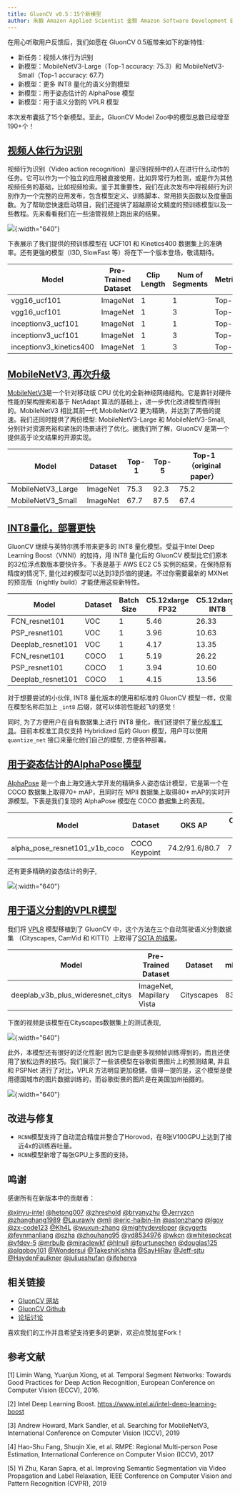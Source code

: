 ```yaml
---
title: GluonCV v0.5：15个新模型
author: 朱毅 Amazon Applied Scientist 金颢 Amazon Software Development Engineer
---
```


在用心听取用户反馈后，我们如愿在 GluonCV 0.5版带来如下的新特性:

- 新任务：视频人体行为识别
- 新模型：MobileNetV3-Large（Top-1 accuracy: 75.3）和 MobileNetV3-Small（Top-1 accuracy: 67.7）
- 新模型：更多 INT8 量化的语义分割模型
- 新模型：用于姿态估计的 AlphaPose 模型
- 新模型：用于语义分割的 VPLR 模型

本次发布囊括了15个新模型。至此，GluonCV Model Zoo中的模型总数已经增至190+个！


## [视频人体行为识别](https://gluon-cv.mxnet.io/model_zoo/action_recognition.html)

视频行为识别（Video action recognition）是识别视频中的人在进行什么动作的任务。它可以作为一个独立的应用被直接使用，比如异常行为检测，或是作为其他视频任务的基础，比如视频检索。鉴于其重要性，我们在此次发布中将视频行为识别作为一个完整的应用发布，包含模型定义、训练脚本、常用损失函数以及度量函数。为了帮助您快速启动项目，我们还提供了超越原论文精度的预训练模型以及一些教程。先来看看我们在一些油管视频上跑出来的结果。

![](img/gluon-cv-0.5-action_recognition_youtube.gif){:width="640"}

下表展示了我们提供的预训练模型在 UCF101 和 Kinetics400 数据集上的准确率。还有更强的模型（I3D, SlowFast 等）将在下一个版本登场，敬请期待。

| Model               | Pre-Trained Dataset      | Clip Length | Num of Segments |  Metric | Dataset | Accuracy |
|---------------------------|--------|-----|--------|-----|---|-----|
| vgg16_ucf101 | ImageNet  | 1 | 1 |  Top-1  |  UCF101 |  81.5  |
| vgg16_ucf101 | ImageNet  | 1 | 3 |  Top-1  | UCF101 |  83.4  |
| inceptionv3_ucf101 | ImageNet  | 1 | 1 |  Top-1  | UCF101 |  85.6  |
| inceptionv3_ucf101 | ImageNet  | 1 | 3 |  Top-1  |   UCF101 | 88.1  |
| inceptionv3_kinetics400 |   ImageNet | 1 | 3 |  Top-1   | Kinetics400 | 72.5   |


## [MobileNetV3, 再次升级](https://gluon-cv.mxnet.io/model_zoo/classification.html#mobilenet)

[MobileNetV3](https://arxiv.org/abs/1905.02244)是一个针对移动版 CPU 优化的全新神经网络结构。它是靠针对硬件性能的架构搜索和基于 NetAdapt 算法的基础上，进一步优化改进模型而得到的。MobileNetV3 相比其前一代 MobileNetV2 更为精确，并达到了两倍的提速。我们还同时提供了两份模型: MobileNetV3-Large 和 MobileNetV3-Small, 分别针对资源充裕和紧张的场景进行了优化。据我们所了解，GluonCV 是第一个提供高于论文结果的开源实现。

| Model                     | Dataset | Top-1 | Top-5 | Top-1（original paper） |
|---------------------|------|-------|-------|--------|
| MobileNetV3_Large  | ImageNet | 75.3 | 92.3 | 75.2 |
| MobileNetV3_Small  | ImageNet | 67.7 | 87.5 | 67.4 |


## [INT8量化，部署更快](https://gluon-cv.mxnet.io/build/examples_deployment/int8_inference.html)

GluonCV 继续与英特尔携手带来更多的 INT8 量化模型。受益于Intel Deep Learning Boost（VNNI）的加持，用 INT8 量化后的 GluonCV 模型比它们原本的32位浮点数版本要快许多。下表是基于 AWS EC2 C5 实例的结果，在保持原有精度的情况下, 量化过的模型可以达到3到5倍的提速。不过你需要最新的 MXNet 的预览版（nightly build）才能使用这些新特性。

Model | Dataset | Batch Size | C5.12xlarge FP32 | C5.12xlarge INT8 | Speedup | FP32 Acc | INT8 Acc
-- | -- | -- | -- | -- | -- | -- | --
FCN_resnet101 | VOC | 1 | 5.46 | 26.33 | 4.82 | 97.97% | 98.00%
PSP_resnet101 | VOC | 1 | 3.96 | 10.63 | 2.68 | 98.46% | 98.45%
Deeplab_resnet101 | VOC | 1 | 4.17 | 13.35 | 3.20 | 98.36% | 98.34%
FCN_resnet101 | COCO | 1 | 5.19 | 26.22 | 5.05 | 91.28% | 90.96%
PSP_resnet101 | COCO | 1 | 3.94 | 10.60 | 2.69 | 91.82% | 91.88%
Deeplab_resnet101 | COCO | 1 | 4.15 | 13.56 | 3.27 | 91.86% | 91.98%

对于想要尝试的小伙伴, INT8 量化版本的使用和标准的 GluonCV 模型一样，仅需在模型名称后加上 `_int8` 后缀，就可以体验性能起飞的感觉！

同时, 为了方便用户在自有数据集上进行 INT8 量化，我们还提供了[量化校准工具](https://gluon-cv.mxnet.io/build/examples_deployment/int8_inference.html#calibration-tool)。目前本校准工具仅支持 Hybridized 后的 Gluon 模型，用户可以使用 `quantize_net` 接口来量化他们自己的模型, 方便各种部署。

## [用于姿态估计的AlphaPose模型](https://gluon-cv.mxnet.io/model_zoo/pose.html#alphapose)

[AlphaPose](https://arxiv.org/abs/1612.00137) 是一个由上海交通大学开发的精确多人姿态估计模型，它是第一个在 COCO 数据集上取得70+ mAP，且同时在 MPII 数据集上取得80+ mAP的实时开源模型。下表是我们复现的 AlphaPose 模型在 COCO 数据集上的表现。

| Model                     | Dataset |OKS AP | OKS AP（with flip） |
|---------------------------|---|----|-------|
| alpha_pose_resnet101_v1b_coco | COCO Keypoint  | 74.2/91.6/80.7 | 76.7/92.6/82.9 |

还有更多精确的姿态估计的例子,

![](img/gluon-cv-0.5-pose_estimation.gif){:width="640"}


## [用于语义分割的VPLR模型](https://gluon-cv.mxnet.io/model_zoo/segmentation.html#cityscapes-dataset)
我们将 [VPLR](https://arxiv.org/abs/1812.01593) 模型移植到了 GluonCV 中，这个方法在三个自动驾驶语义分割数据集 （Cityscapes, CamVid 和 KITTI）上取得了[SOTA 的结果](https://paperswithcode.com/paper/improving-semantic-segmentation-via-video)。

| Model               | Pre-Trained Dataset      | Dataset | mIoU | iIoU | 
|---------------------------|--------|-----|--------|-------|
| deeplab_v3b_plus_wideresnet_citys | ImageNet, Mapillary Vista  | Cityscapes |  83.5  | 64.4  |

下面的视频是该模型在Cityscapes数据集上的测试表现,

![](img/gluon-cv-0.5-semantic_segmentation_vplr.gif){:width="640"}

此外，本模型还有很好的泛化性能! 因为它是由更多视频帧训练得到的，而且还使用了放松边界的技巧。我们展示了一些该模型在谷歌街景图片上的预测结果, 并且和 PSPNet 进行了对比，VPLR 方法明显更加稳健。值得一提的是，这个模型是使用德国城市的图片数据训练的，而谷歌街景的图片是在美国加州拍摄的。

![](img/gluon-cv-0.5-semantic_segmentation_gsv.gif){:width="640"}

## 改进与修复

- `RCNN`模型支持了自动混合精度并整合了Horovod，在8张V100GPU上达到了接近4x的训练吞吐量。
- `RCNN`模型新增了每张GPU上多图的支持。

## 鸣谢

感谢所有在新版本中的贡献者：

[@xinyu-intel](https://github.com/xinyu-intel) [@hetong007](https://github.com/hetong007) [@zhreshold](https://github.com/zhreshold) [@bryanyzhu](https://github.com/bryanyzhu) [@Jerryzcn](https://github.com/Jerryzcn) [@zhanghang1989](https://github.com/zhanghang1989) [@Laurawly](https://github.com/Laurawly) [@mli](https://github.com/mli) [@eric-haibin-lin](https://github.com/eric-haibin-lin) [@astonzhang](https://github.com/astonzhang) [@lgov](https://github.com/lgov) [@zx-code123](https://github.com/zx-code123) [@Kh4L](https://github.com/Kh4L) [@wuxun-zhang](https://github.com/wuxun-zhang) [@mightydeveloper](https://github.com/mightydeveloper) [@cygerts](https://github.com/cygerts) [@feynmanliang](https://github.com/feynmanliang) [@szha](http://github.com/szha) [@zhouhang95](http://github.com/zhouhang95) [@yd8534976](http://github.com/yd8534976) [@wkcn](http://github.com/wkcn) [@whitesockcat](http://github.com/whitesockcat) [@vfdev-5](http://github.com/vfdev-5) [@mrbulb](http://github.com/mrbulb) [@miraclewkf](http://github.com/miraclewkf) [@hlnull](http://github.com/hlnull) [@fourtunechen](http://github.com/fourtunechen) [@douglas125](http://github.com/douglas125) [@algoboy101](http://github.com/algoboy101) [@Wondersui](http://github.com/Wondersui) [@TakeshiKishita](https://github.com/TakeshiKishita) [@SayHiRay](https://github.com/SayHiRay) [@Jeff-sjtu](https://github.com/Jeff-sjtu) [@HaydenFaulkner](https://github.com/HaydenFaulkner) [@juliusshufan](https://github.com/juliusshufan) [@ifeherva](https://github.com/ifeherva)

## 相关链接

- [GluonCV 网站](https://gluon-cv.mxnet.io/index.html)
- [GluonCV Github](https://github.com/dmlc/gluon-cv)
- [论坛讨论](https://discuss.mxnet.io/)

喜欢我们的工作并且希望支持更多的更新，欢迎点赞加星Fork！

## 参考文献

[1] Limin Wang, Yuanjun Xiong, et al. Temporal Segment Networks: Towards Good Practices for Deep Action Recognition, European Conference on Computer Vision (ECCV), 2016.

[2] Intel Deep Learning Boost. https://www.intel.ai/intel-deep-learning-boost

[3] Andrew Howard, Mark Sandler, et al. Searching for MobileNetV3, International Conference on Computer Vision (ICCV), 2019

[4] Hao-Shu Fang, Shuqin Xie, et al. RMPE: Regional Multi-person Pose Estimation, International Conference on Computer Vision (ICCV), 2017

[5] Yi Zhu, Karan Sapra, et al. Improving Semantic Segmentation via Video Propagation and Label Relaxation, IEEE Conference on Computer Vision and Pattern Recognition (CVPR), 2019
